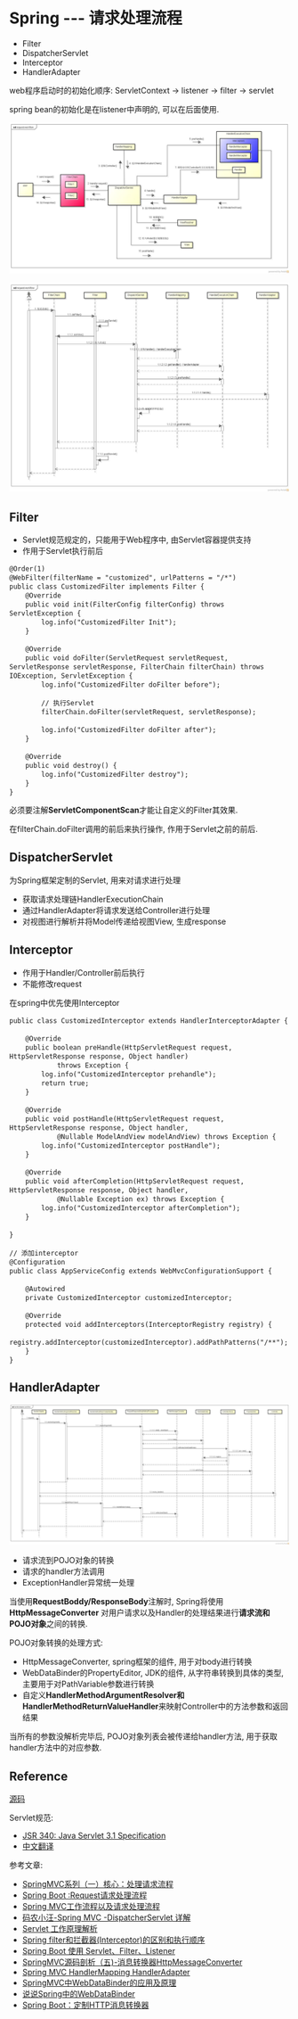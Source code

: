 # Spring --- 请求处理流程

- Filter
- DispatcherServlet
- Interceptor
- HandlerAdapter

web程序启动时的初始化顺序: ServletContext -> listener -> filter -> servlet

spring bean的初始化是在listener中声明的, 可以在后面使用.

![workflow](./img/request-workflow.jpg)

![workflow-seq](./img/request-workflow-seq.jpg)

## Filter

- Servlet规范规定的，只能用于Web程序中, 由Servlet容器提供支持
- 作用于Servlet执行前后

```
@Order(1)
@WebFilter(filterName = "customized", urlPatterns = "/*")
public class CustomizedFilter implements Filter {
    @Override
    public void init(FilterConfig filterConfig) throws ServletException {
        log.info("CustomizedFilter Init");
    }

    @Override
    public void doFilter(ServletRequest servletRequest, ServletResponse servletResponse, FilterChain filterChain) throws IOException, ServletException {
        log.info("CustomizedFilter doFilter before");

        // 执行Servlet
        filterChain.doFilter(servletRequest, servletResponse);

        log.info("CustomizedFilter doFilter after");
    }

    @Override
    public void destroy() {
        log.info("CustomizedFilter destroy");
    }
}
```

必须要注解**ServletComponentScan**才能让自定义的Filter其效果.

在filterChain.doFilter调用的前后来执行操作, 作用于Servlet之前的前后.

## DispatcherServlet

为Spring框架定制的Servlet, 用来对请求进行处理

- 获取请求处理链HandlerExecutionChain
- 通过HandlerAdapter将请求发送给Controller进行处理
- 对视图进行解析并将Model传递给视图View, 生成response

## Interceptor

- 作用于Handler/Controller前后执行
- 不能修改request

在spring中优先使用Interceptor

```
public class CustomizedInterceptor extends HandlerInterceptorAdapter {

    @Override
    public boolean preHandle(HttpServletRequest request, HttpServletResponse response, Object handler)
            throws Exception {
        log.info("CustomizedInterceptor prehandle");
        return true;
    }

    @Override
	public void postHandle(HttpServletRequest request, HttpServletResponse response, Object handler,
			@Nullable ModelAndView modelAndView) throws Exception {
		log.info("CustomizedInterceptor postHandle");
	}

	@Override
	public void afterCompletion(HttpServletRequest request, HttpServletResponse response, Object handler,
			@Nullable Exception ex) throws Exception {
		log.info("CustomizedInterceptor afterCompletion");
	}

}

// 添加interceptor
@Configuration
public class AppServiceConfig extends WebMvcConfigurationSupport {

    @Autowired
    private CustomizedInterceptor customizedInterceptor;

    @Override
    protected void addInterceptors(InterceptorRegistry registry) {
        registry.addInterceptor(customizedInterceptor).addPathPatterns("/**");
    }
}
```

## HandlerAdapter

![workflow](./img/handleradapter-workflow.jpg)

- 请求流到POJO对象的转换
- 请求的handler方法调用
- ExceptionHandler异常统一处理

当使用**RequestBoddy/ResponseBody**注解时, Spring将使用**HttpMessageConverter**
对用户请求以及Handler的处理结果进行**请求流和POJO对象**之间的转换.

POJO对象转换的处理方式:

- HttpMessageConverter, spring框架的组件, 用于对body进行转换
- WebDataBinder的PropertyEditor, JDK的组件, 从字符串转换到具体的类型, 主要用于对PathVariable参数进行转换
- 自定义**HandlerMethodArgumentResolver和HandlerMethodReturnValueHandler**来映射Controller中的方法参数和返回结果

当所有的参数没解析完毕后, POJO对象列表会被传递给handler方法, 用于获取handler方法中的对应参数.

## Reference

[源码](https://github.com/xiayy860612/JavaResearch/tree/master/spring/spring-request-workflow)


Servlet规范:

- [JSR 340: Java Servlet 3.1 Specification](https://jcp.org/en/jsr/detail?id=340)
- [中文翻译](https://waylau.gitbooks.io/servlet-3-1-specification/content/)

参考文章:

- [SpringMVC系列（一）核心：处理请求流程](https://blog.csdn.net/zhaolijing2012/article/details/41596803)
- [Spring Boot :Request请求处理流程](http://www.cnblogs.com/cnndevelop/p/7255622.html)
- [Spring MVC工作流程以及请求处理流程](http://www.51gjie.com/javaweb/909.html)
- [码农小汪-Spring MVC -DispatcherServlet 详解](https://blog.csdn.net/u012881904/article/details/51292211)
- [Servlet 工作原理解析](https://www.ibm.com/developerworks/cn/java/j-lo-servlet/index.html)
- [Spring filter和拦截器(Interceptor)的区别和执行顺序](https://www.cnblogs.com/ycpanda/p/3637312.html)
- [Spring Boot 使用 Servlet、Filter、Listener](http://fanlychie.github.io/post/spring-boot-servlet-filter-listener-usage.html)
- [SpringMVC源码剖析（五)-消息转换器HttpMessageConverter](https://my.oschina.net/lichhao/blog/172562)
- [Spring MVC HandlerMapping HandlerAdapter](https://leokongwq.github.io/2015/04/17/springMVCOutlines.html)
- [SpringMVC中WebDataBinder的应用及原理](https://blog.csdn.net/hongxingxiaonan/article/details/50282001)
- [说说Spring中的WebDataBinder](https://blog.csdn.net/u010913106/article/details/50855691)
- [Spring Boot：定制HTTP消息转换器](https://www.jianshu.com/p/ffe56d9553fd)